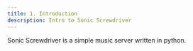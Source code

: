 ```yaml
---
title: 1. Introduction
description: Intro to Sonic Screwdriver
---
```

Sonic Screwdriver is a simple music server written in python.
